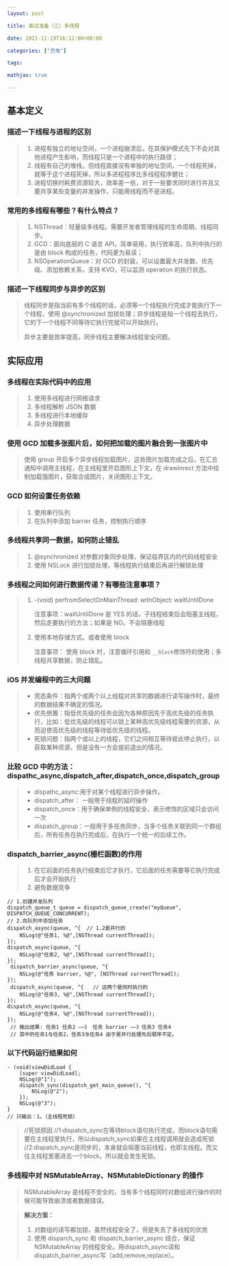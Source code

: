 ```yaml
---
layout: post

title: 面试准备（三）多线程

date: 2021-11-19T16:12:00+08:00

categories: ["充电"]

tags: 

mathjax: true

---
```




## 基本定义

### 描述一下线程与进程的区别

> 1. 进程有独立的地址空间，一个进程崩溃后，在其保护模式先下不会对其他进程产生影响，而线程只是一个进程中的执行路径；
> 2. 线程有自己的堆栈，但线程直接没有单独的地址空间，一个线程死掉，就等于这个进程死掉，所以多进程程序比多线程程序健壮；
> 3. 进程切换时耗费资源较大，效率差一些，对于一些要求同时进行并且又要共享某些变量的并发操作，只能用线程而不是进程。

### 常用的多线程有哪些？有什么特点？

> 1. NSThread：轻量级多线程。需要开发者管理线程的生命周期、线程同步。
> 2. GCD：面向底层的 C 语言 API，简单易用，执行效率高，队列中执行的是由 block 构成的任务，代码更为易读；
> 3. NSOperationQueue：对 GCD 的封装，可以设置最大并发数、优先级、添加依赖关系，支持 KVO，可以监测 operation 的执行状态。

### 描述一下线程同步与异步的区别

> 线程同步是指当前有多个线程的话，必须等一个线程执行完成才能执行下一个线程，使用 @synchronized 加锁处理；异步线程是指一个线程去执行，它的下一个线程不同等待它执行完就可以开始执行。
>
> 异步主要是效率提高，同步线程主要解决线程安全问题。

## 实际应用

### 多线程在实际代码中的应用

> 1. 使用多线程进行网络请求
> 2. 多线程解析 JSON 数据
> 3. 多线程进行本地缓存
> 4. 异步处理数据

### 使用 GCD 加载多张图片后，如何把加载的图片融合到一张图片中

> 使用 group 开启多个异步线程加载图片，这些图片加载完成之后，在汇总通知中调用主线程，在主线程里开启图形上下文，在 drawinrect 方法中绘制加载饿图片，获取合成图片，关闭图形上下文。

### GCD 如何设置任务依赖

> 1. 使用串行队列
> 2. 在队列中添加 barrier 任务，控制执行顺序

### 多线程共享同一数据，如何防止错乱

> 1. @synchronized 对参数对象同步处理，保证临界区内的代码线程安全
> 2. 使用 NSLock 进行加锁处理，等线程执行结束后再进行解锁处理

### 多线程之间如何进行数据传递？有哪些注意事项？

> 1. -(void) perfromSelectOnMainThread: withObject: waitUntilDone 
>
>    注意事项：waitUntilDone 是 YES 的话，子线程结束后会阻塞主线程，然后走要执行的方法；如果是 NO。不会阻塞线程
>
> 2. 使用本地存储方式。或者使用 block
>
>    注意事项： 使用 block 时，注意循环引用和 `__block`修饰符的使用；多线程共享数据，防止错乱。

### iOS 并发编程中的三大问题

> * 竞态条件：指两个或两个以上线程对共享的数据进行读写操作时，最终的数据结果不确定的情况。
> * 优先倒置：指低优先级的任务会因为各种原因先于高优先级的任务执行，比如：低优先级的线程可以锁上某种高优先级线程需要的资源，从而迫使高优先级的线程等待低优先级的线程。
> * 死锁问题：指两个或以上的线程，它们之间相互等待彼此停止执行，以获取某种资源，但是没有一方会提前退出的情况。

### 比较 GCD 中的方法：dispathc_async,dispatch_after,dispatch_once,dispatch_group

> * dispathc_async:用于对某个线程进行异步操作。
> * dispatch_after： 一般用于线程的延时操作
> * dispatch_once：用于确保单例的线程安全，表示修饰的区域只会访问一次
> * dispatch_group：一般用于多任务同步，当多个任务关联到同一个群组后，所有任务在执行完成后，在执行一个统一的后续工作。

### dispatch_barrier_async(栅栏函数)的作用

> 1. 在它前面的任务执行结束后它才执行，它后面的任务需要等它执行完成后才会开始执行
> 2. 避免数据竞争

```objc
// 1.创建并发队列
dispatch_queue_t queue = dispatch_queue_create("myQueue", DISPATCH_QUEUE_CONCURRENT);
// 2.向队列中添加任务
dispatch_async(queue, ^{  // 1.2是并行的
    NSLog(@"任务1, %@",[NSThread currentThread]);
});
dispatch_async(queue, ^{
    NSLog(@"任务2, %@",[NSThread currentThread]);
});
 dispatch_barrier_async(queue, ^{
    NSLog(@"任务 barrier, %@", [NSThread currentThread]);
});
 dispatch_async(queue, ^{   // 这两个是同时执行的
    NSLog(@"任务3, %@",[NSThread currentThread]);
});
dispatch_async(queue, ^{
    NSLog(@"任务4, %@",[NSThread currentThread]);
});
 // 输出结果: 任务1 任务2 ——》 任务 barrier ——》任务3 任务4
 // 其中的任务1与任务2，任务3与任务4 由于是并行处理先后顺序不定。
```

### 以下代码运行结果如何

```objc
- (void)viewDidLoad {
    [super viewDidLoad];
    NSLog(@"1");
    dispatch_sync(dispatch_get_main_queue(), ^{
        NSLog(@"2");
    });
    NSLog(@"3");
}
// 只输出：1。（主线程死锁）
```

> //死锁原因
> //1:dispatch_sync在等待block语句执行完成，而block语句需要在主线程里执行，所以dispatch_sync如果在主线程调用就会造成死锁
> //2:dispatch_sync是同步的，本身就会阻塞当前线程，也即主线程。而又往主线程里塞进去一个block，所以就会发生死锁。

### 多线程中对 NSMutableArray、NSMutableDictionary 的操作

> NSMutableArray 是线程不安全的，当有多个线程同时对数组进行操作的时候可能导致崩溃或者数据错误。

> **解决方案：**
>
> 1. 对数组的读写都加锁，虽然线程安全了，但是失去了多线程的优势
> 2. 使用 disparch_sync 和 dispatch_barrier_async 结合，保证 NSMutableArray 的线程安全。用dispatch_async读和dispatch_barrier_async写（add,remove,replace）。
